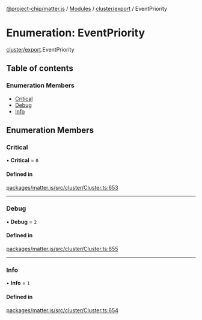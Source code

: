 [@project-chip/matter.js](../README.md) / [Modules](../modules.md) / [cluster/export](../modules/cluster_export.md) / EventPriority

# Enumeration: EventPriority

[cluster/export](../modules/cluster_export.md).EventPriority

## Table of contents

### Enumeration Members

- [Critical](cluster_export.EventPriority.md#critical)
- [Debug](cluster_export.EventPriority.md#debug)
- [Info](cluster_export.EventPriority.md#info)

## Enumeration Members

### Critical

• **Critical** = ``0``

#### Defined in

[packages/matter.js/src/cluster/Cluster.ts:653](https://github.com/project-chip/matter.js/blob/16d5b0d/packages/matter.js/src/cluster/Cluster.ts#L653)

___

### Debug

• **Debug** = ``2``

#### Defined in

[packages/matter.js/src/cluster/Cluster.ts:655](https://github.com/project-chip/matter.js/blob/16d5b0d/packages/matter.js/src/cluster/Cluster.ts#L655)

___

### Info

• **Info** = ``1``

#### Defined in

[packages/matter.js/src/cluster/Cluster.ts:654](https://github.com/project-chip/matter.js/blob/16d5b0d/packages/matter.js/src/cluster/Cluster.ts#L654)

